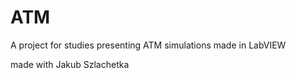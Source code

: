 # ATM
A project for studies presenting ATM simulations made in LabVIEW 

made with Jakub Szlachetka
